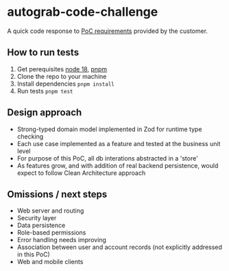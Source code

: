 # autograb-code-challenge

A quick code response to [PoC requirements](./PoCRequirements) provided by the customer.

## How to run tests

1. Get perequisites [node 18](https://nodejs.org/en/download), [pnpm](https://pnpm.io/installation)
2. Clone the repo to your machine
3. Install dependencies `pnpm install`
4. Run tests `pnpm test`

## Design approach

* Strong-typed domain model implemented in Zod for runtime type checking
* Each use case implemented as a feature and tested at the business unit level
* For purpose of this PoC, all db interations abstracted in a 'store'
* As features grow, and with addition of real backend persistence, would expect to follow Clean Architecture approach

## Omissions / next steps
* Web server and routing
* Security layer
* Data persistence
* Role-based permissions
* Error handling needs improving
* Association between user and account records (not explicitly addressed in this PoC)
* Web and mobile clients
